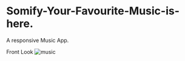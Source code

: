 # Somify-Your-Favourite-Music-is-here.
A responsive Music App.

Front Look
![music](https://github.com/Someshsw1109/Somify-Your-Favourite-Music-is-here./assets/123828588/b4a7fdb7-af11-456f-93f6-328a31141706)

